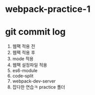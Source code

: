 # webpack-practice-1

# git commit log

1.  웹팩 적용 전
2.  웹팩 적용 후
3.  mode 적용
4.  웹팩 설정파일 적용
5.  es6-module
6.  code-split
7.  webpack-dev-server
8.  잡다한 연습ㅋ practice 폴더
